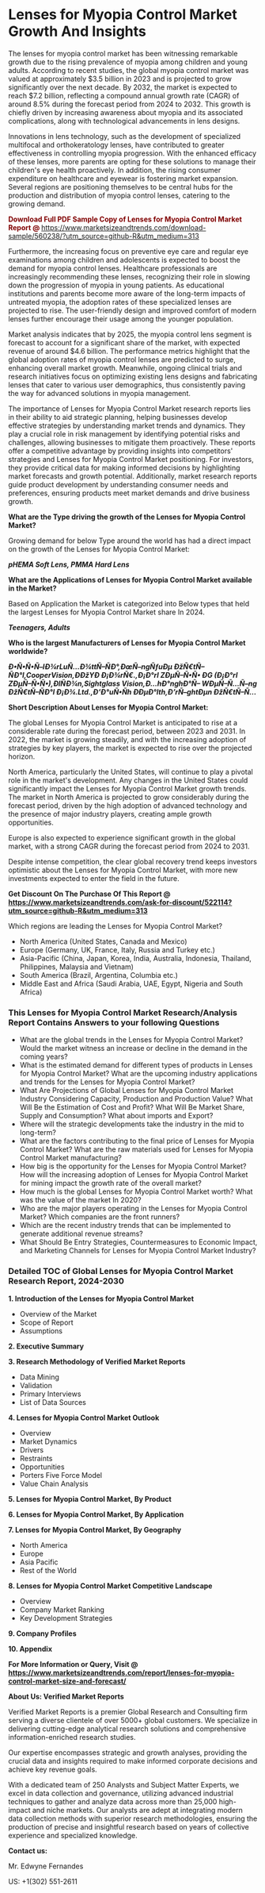 <h1>Lenses for Myopia Control Market Growth And Insights</h1><p>The lenses for myopia control market has been witnessing remarkable growth due to the rising prevalence of myopia among children and young adults. According to recent studies, the global myopia control market was valued at approximately $3.5 billion in 2023 and is projected to grow significantly over the next decade. By 2032, the market is expected to reach $7.2 billion, reflecting a compound annual growth rate (CAGR) of around 8.5% during the forecast period from 2024 to 2032. This growth is chiefly driven by increasing awareness about myopia and its associated complications, along with technological advancements in lens designs.</p><p>Innovations in lens technology, such as the development of specialized multifocal and orthokeratology lenses, have contributed to greater effectiveness in controlling myopia progression. With the enhanced efficacy of these lenses, more parents are opting for these solutions to manage their children's eye health proactively. In addition, the rising consumer expenditure on healthcare and eyewear is fostering market expansion. Several regions are positioning themselves to be central hubs for the production and distribution of myopia control lenses, catering to the growing demand.</p><p><strong><span style="color: #800000;">Download Full PDF Sample Copy of Lenses for Myopia Control Market Report @</span>&nbsp;</strong><a href="https://www.marketsizeandtrends.com/download-sample/560238/?utm_source=github-R&amp;utm_medium=313">https://www.marketsizeandtrends.com/download-sample/560238/?utm_source=github-R&amp;utm_medium=313</a></p><p>Furthermore, the increasing focus on preventive eye care and regular eye examinations among children and adolescents is expected to boost the demand for myopia control lenses. Healthcare professionals are increasingly recommending these lenses, recognizing their role in slowing down the progression of myopia in young patients. As educational institutions and parents become more aware of the long-term impacts of untreated myopia, the adoption rates of these specialized lenses are projected to rise. The user-friendly design and improved comfort of modern lenses further encourage their usage among the younger population.</p><p>Market analysis indicates that by 2025, the myopia control lens segment is forecast to account for a significant share of the market, with expected revenue of around $4.6 billion. The performance metrics highlight that the global adoption rates of myopia control lenses are predicted to surge, enhancing overall market growth. Meanwhile, ongoing clinical trials and research initiatives focus on optimizing existing lens designs and fabricating lenses that cater to various user demographics, thus consistently paving the way for advanced solutions in myopia management.</p></p><p>The importance of&nbsp;Lenses for Myopia Control Market research reports lies in their ability to aid strategic planning, helping businesses develop effective strategies by understanding market trends and dynamics. They play a crucial role in risk management by identifying potential risks and challenges, allowing businesses to mitigate them proactively. These reports offer a competitive advantage by providing insights into competitors' strategies and Lenses for Myopia Control Market positioning. For investors, they provide critical data for making informed decisions by highlighting market forecasts and growth potential. Additionally, market research reports guide product development by understanding consumer needs and preferences, ensuring products meet market demands and drive business growth.</p><p><strong>What are the&nbsp;Type driving the growth of the Lenses for Myopia Control Market?</strong></p><p id="" class="">Growing demand for below Type around the world has had a direct impact on the growth of the Lenses for Myopia Control Market:</p><em><strong>pHEMA Soft Lens, PMMA Hard Lens</strong></em></p><strong>What are the&nbsp;Applications&nbsp;of Lenses for Myopia Control Market available in the Market?</strong></p><p id="" class="">Based on Application the Market is categorized into Below types that held the largest Lenses for Myopia Control Market share In 2024.</p><em><strong>Teenagers, Adults</strong></em></p><strong>Who is the largest Manufacturers of Lenses for Myopia Control Market worldwide?</strong></p><p><em><strong>Ð•Ñ•Ñ•Ñ–lÐ¾rLuÑ…Ð¾ttÑ–ÑÐ°,ÐœÑ–ngÑƒuÐµ ÐžÑ€tÑ–ÑÐ°l,CooperVision,ÐÐžYÐ Ð¡Ð¾rÑ€.,Ð¡Ð°rl ZÐµÑ–Ñ•Ñ• ÐG (Ð¡Ð°rl ZÐµÑ–Ñ•Ñ•),ÐlÑÐ¾n,Sightglass Vision,Ð…hÐ°nghÐ°Ñ– WÐµÑ–Ñ…Ñ–ng ÐžÑ€tÑ–ÑÐ°l Ð¡Ð¾.Ltd.,Ð’Ð°uÑ•Ñh ÐÐµÐ°lth,Ð’rÑ–ghtÐµn ÐžÑ€tÑ–Ñ…</strong></em></p><p id="" class=""><strong>Short Description About Lenses for Myopia Control Market:</strong></p><p>The global Lenses for Myopia Control Market is anticipated to rise at a considerable rate during the forecast period, between 2023 and 2031. In 2022, the market is growing steadily, and with the increasing adoption of strategies by key players, the market is expected to rise over the projected horizon.</p><p>North America, particularly the United States, will continue to play a pivotal role in the market's development. Any changes in the United States could significantly impact the Lenses for Myopia Control Market growth trends. The market in North America is projected to grow considerably during the forecast period, driven by the high adoption of advanced technology and the presence of major industry players, creating ample growth opportunities.</p><p>Europe is also expected to experience significant growth in the global market, with a strong CAGR during the forecast period from 2024 to 2031.</p><p>Despite intense competition, the clear global recovery trend keeps investors optimistic about the Lenses for Myopia Control Market, with more new investments expected to enter the field in the future.</p><p id="" class=""><strong>Get Discount On The Purchase Of This Report @ <a href="https://www.marketsizeandtrends.com/ask-for-discount/522114?utm_source=github-R&utm_medium=313" target="_blank">https://www.marketsizeandtrends.com/ask-for-discount/522114?utm_source=github-R&utm_medium=313</a></strong></p>Which regions are leading the Lenses for Myopia Control Market?</p><ul><li>North America (United States, Canada and Mexico)</li><li>Europe (Germany, UK, France, Italy, Russia and Turkey etc.)</li><li>Asia-Pacific (China, Japan, Korea, India, Australia, Indonesia, Thailand, Philippines, Malaysia and Vietnam)</li><li>South America (Brazil, Argentina, Columbia etc.)</li><li>Middle East and Africa (Saudi Arabia, UAE, Egypt, Nigeria and South Africa)</li></ul><h3 id="" class="">This Lenses for Myopia Control Market Research/Analysis Report Contains Answers to your following Questions</h3><ul><li>What are the global trends in the Lenses for Myopia Control Market? Would the market witness an increase or decline in the demand in the coming years?</li><li>What is the estimated demand for different types of products in Lenses for Myopia Control Market? What are the upcoming industry applications and trends for the Lenses for Myopia Control Market?</li><li>What Are Projections of Global Lenses for Myopia Control Market Industry Considering Capacity, Production and Production Value? What Will Be the Estimation of Cost and Profit? What Will Be Market Share, Supply and Consumption? What about imports and Export?</li><li>Where will the strategic developments take the industry in the mid to long-term?</li><li>What are the factors contributing to the final price of Lenses for Myopia Control Market? What are the raw materials used for Lenses for Myopia Control Market manufacturing?</li><li>How big is the opportunity for the Lenses for Myopia Control Market? How will the increasing adoption of Lenses for Myopia Control Market for mining impact the growth rate of the overall market?</li><li>How much is the global Lenses for Myopia Control Market worth? What was the value of the market In 2020?</li><li>Who are the major players operating in the Lenses for Myopia Control Market? Which companies are the front runners?</li><li>Which are the recent industry trends that can be implemented to generate additional revenue streams?</li><li>What Should Be Entry Strategies, Countermeasures to Economic Impact, and Marketing Channels for Lenses for Myopia Control Market Industry?</li></ul><h3 id="" class="">Detailed TOC of Global Lenses for Myopia Control Market Research Report, 2024-2030</h3><p id="" class=""><strong>1. Introduction of the Lenses for Myopia Control Market</strong></p><ul><li>Overview of the Market</li><li>Scope of Report</li><li>Assumptions</li></ul><p id="" class=""><strong>2. Executive Summary</strong></p><p id="" class=""><strong>3. Research Methodology of Verified Market Reports</strong></p><ul><li>Data Mining</li><li>Validation</li><li>Primary Interviews</li><li>List of Data Sources</li></ul><p id="" class=""><strong>4. Lenses for Myopia Control Market Outlook</strong></p><ul><li>Overview</li><li>Market Dynamics</li><li>Drivers</li><li>Restraints</li><li>Opportunities</li><li>Porters Five Force Model</li><li>Value Chain Analysis</li></ul><p id="" class=""><strong>5. Lenses for Myopia Control Market, By Product</strong></p><p id="" class=""><strong>6. Lenses for Myopia Control Market, By Application</strong></p><p id="" class=""><strong>7. Lenses for Myopia Control Market, By Geography</strong></p><ul><li>North America</li><li>Europe</li><li>Asia Pacific</li><li>Rest of the World</li></ul><p id="" class=""><strong>8. Lenses for Myopia Control Market Competitive Landscape</strong></p><ul><li>Overview</li><li>Company Market Ranking</li><li>Key Development Strategies</li></ul><p id="" class=""><strong>9. Company Profiles</strong></p><p id="" class=""><strong>10. Appendix</strong></p><p id="" class=""><strong>For More Information or Query, Visit @ <a href="https://www.marketsizeandtrends.com/report/lenses-for-myopia-control-market-size-and-forecast/" target="_blank">https://www.marketsizeandtrends.com/report/lenses-for-myopia-control-market-size-and-forecast/</a></strong></p><p id="" class=""><strong>About Us: Verified Market Reports</strong></p><p id="" class="">Verified Market Reports is a premier Global Research and Consulting firm serving a diverse clientele of over 5000+ global customers. We specialize in delivering cutting-edge analytical research solutions and comprehensive information-enriched research studies.</p><p id="" class="">Our expertise encompasses strategic and growth analyses, providing the crucial data and insights required to make informed corporate decisions and achieve key revenue goals.</p><p id="" class="">With a dedicated team of 250 Analysts and Subject Matter Experts, we excel in data collection and governance, utilizing advanced industrial techniques to gather and analyze data across more than 25,000 high-impact and niche markets. Our analysts are adept at integrating modern data collection methods with superior research methodologies, ensuring the production of precise and insightful research based on years of collective experience and specialized knowledge.</p><p id="" class=""><strong>Contact us:</strong></p><p id="" class="">Mr. Edwyne Fernandes</p><p id="" class="">US: +1(302) 551-2611</p>